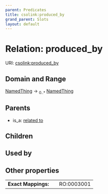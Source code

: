 ```yaml
---
parent: Predicates
title: csolink:produced_by
grand_parent: Slots
layout: default
---
```


# Relation: produced_by




URI: [csolink:produced_by](https://w3id.org/csolink/vocab/produced_by)

## Domain and Range

[NamedThing](NamedThing.md) ->  <sub>0..*</sub> [NamedThing](NamedThing.md)

## Parents

 *  is_a: [related to](related_to.md)

## Children


## Used by


## Other properties

|  |  |  |
| --- | --- | --- |
| **Exact Mappings:** | | RO:0003001 |

